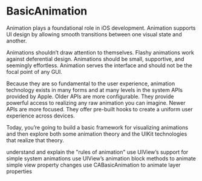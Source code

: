 # BasicAnimation
Animation plays a foundational role in iOS development. Animation supports UI design by allowing smooth transitions between one visual state and another.

Animations shouldn’t draw attention to themselves. Flashy animations work against deferential design. Animations should be small, supportive, and seemingly effortless. Animation serves the interface and should not be the focal point of any GUI.

Because they are so fundamental to the user experience, animation technology exists in many forms and at many levels in the system APIs provided by Apple. Older APIs are more configurable. They provide powerful access to realizing any raw animation you can imagine. Newer APIs are more focused. They offer pre-built hooks to create a uniform user experience across devices.

Today, you’re going to build a basic framework for visualizing animations and then explore both some animation theory and the UIKit technologies that realize that theory.

understand and explain the "rules of animation"
use UIView’s support for simple system animations
use UIView’s animation block methods to animate simple view property changes
use CABasicAnimation to animate layer properties
